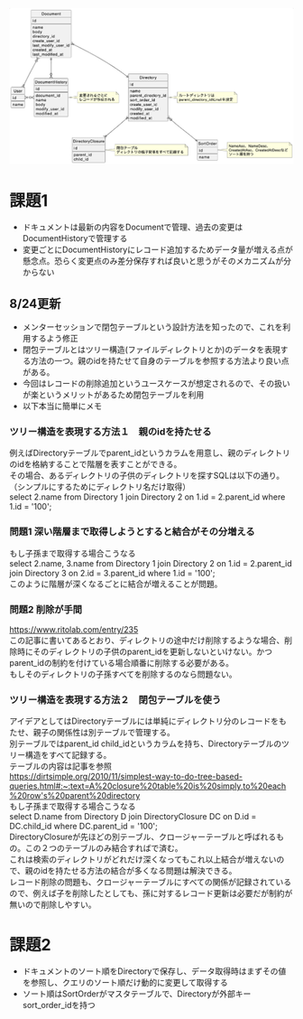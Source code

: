 ![](db-modeling-3.png)

# 課題1
- ドキュメントは最新の内容をDocumentで管理、過去の変更はDocumentHistoryで管理する
- 変更ごとにDocumentHistoryにレコード追加するためデータ量が増える点が懸念点。恐らく変更点のみ差分保存すれば良いと思うがそのメカニズムが分からない

## 8/24更新
- メンターセッションで閉包テーブルという設計方法を知ったので、これを利用するよう修正
- 閉包テーブルとはツリー構造(ファイルディレクトリとか)のデータを表現する方法の一つ。親のidを持たせて自身のテーブルを参照する方法より良い点がある。
- 今回はレコードの削除追加というユースケースが想定されるので、その扱いが楽というメリットがあるため閉包テーブルを利用
- 以下本当に簡単にメモ
### ツリー構造を表現する方法１　親のidを持たせる
例えばDirectoryテーブルでparent_idというカラムを用意し、親のディレクトリのidを格納することで階層を表すことができる。  
その場合、あるディレクトリの子供のディレクトリを探すSQLは以下の通り。（シンプルにするためにディレクトリ名だけ取得）  
select 2.name from Directory 1 join Directory 2 on 1.id = 2.parent_id where 1.id = '100';  
### 問題1 深い階層まで取得しようとすると結合がその分増える
もし子孫まで取得する場合こうなる  
select 2.name, 3.name from Directory 1 join Directory 2 on 1.id = 2.parent_id join Directory 3 on 2.id = 3.parent_id where 1.id = '100';  
このように階層が深くなるごとに結合が増えることが問題。  
### 問題2 削除が手間
https://www.ritolab.com/entry/235  
この記事に書いてあるとおり、ディレクトリの途中だけ削除するような場合、削除時にそのディレクトリの子供のparent_idを更新しないといけない。かつparent_idの制約を付けている場合順番に削除する必要がある。  
もしそのディレクトリの子孫すべてを削除するのなら問題ない。
### ツリー構造を表現する方法２　閉包テーブルを使う
アイデアとしてはDirectoryテーブルには単純にディレクトリ分のレコードをもたせ、親子の関係性は別テーブルで管理する。  
別テーブルではparent_id child_idというカラムを持ち、Directoryテーブルのツリー構造をすべて記録する。  
テーブルの内容は記事を参照  
https://dirtsimple.org/2010/11/simplest-way-to-do-tree-based-queries.html#:~:text=A%20closure%20table%20is%20simply,to%20each%20row's%20parent%20directory  
もし子孫まで取得する場合こうなる    
select D.name from Directory D join DirectoryClosure DC on D.id = DC.child_id where DC.parent_id = '100';  
DirectoryClosureが先ほどの別テーブル、クロージャーテーブルと呼ばれるもの。この２つのテーブルのみ結合すればで済む。  
これは検索のディレクトリがどれだけ深くなってもこれ以上結合が増えないので、親のidを持たせる方法の結合が多くなる問題は解決できる。  
レコード削除の問題も、クロージャーテーブルにすべての関係が記録されているので、例えば子を削除したとしても、孫に対するレコード更新は必要だが制約が無いので削除しやすい。



# 課題2
- ドキュメントのソート順をDirectoryで保存し、データ取得時はまずその値を参照し、クエリのソート順だけ動的に変更して取得する
- ソート順はSortOrderがマスタテーブルで、Directoryが外部キーsort_order_idを持つ